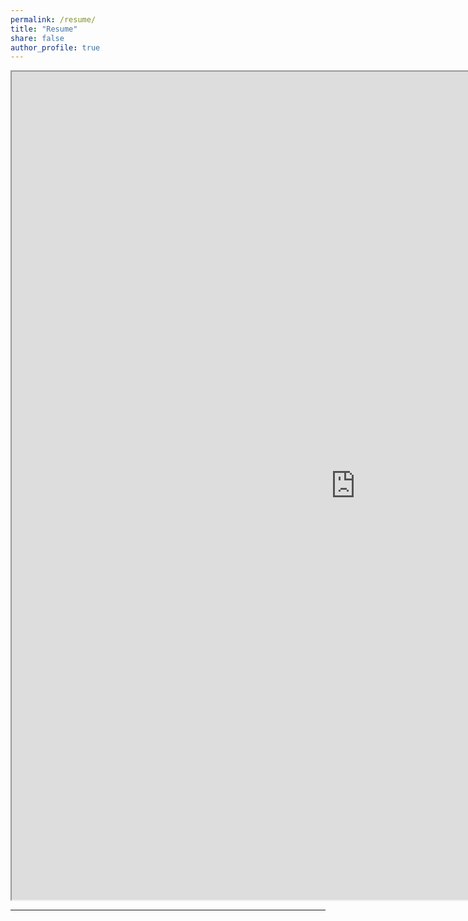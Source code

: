```yaml
---
permalink: /resume/
title: "Resume"
share: false
author_profile: true
---
```


<iframe src="https://resume.creddle.io/resume/8mynpw118r5" width="1100" height="1325"></iframe>

---
